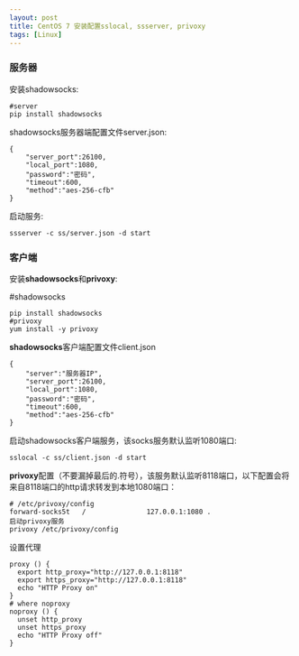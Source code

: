 ```yaml
---
layout: post
title: CentOS 7 安装配置sslocal, ssserver, privoxy
tags: [Linux]
---
```


### 服务器
安装shadowsocks:
```
#server
pip install shadowsocks
```
shadowsocks服务器端配置文件server.json:
```
{
    "server_port":26100,
    "local_port":1080,
    "password":"密码",
    "timeout":600,
    "method":"aes-256-cfb"
}
```
启动服务:
```
ssserver -c ss/server.json -d start
```

### 客户端

安装**shadowsocks**和**privoxy**:

#shadowsocks
```
pip install shadowsocks
#privoxy
yum install -y privoxy
```
**shadowsocks**客户端配置文件client.json

```
{
    "server":"服务器IP",
    "server_port":26100,
    "local_port":1080,
    "password":"密码",
    "timeout":600,
    "method":"aes-256-cfb"
}
```
启动shadowsocks客户端服务，该socks服务默认监听1080端口:
```
sslocal -c ss/client.json -d start
```
**privoxy**配置（不要漏掉最后的.符号），该服务默认监听8118端口，以下配置会将来自8118端口的http请求转发到本地1080端口：
```
# /etc/privoxy/config
forward-socks5t   /               127.0.0.1:1080 .
启动privoxy服务
privoxy /etc/privoxy/config
```

设置代理

```
proxy () {
  export http_proxy="http://127.0.0.1:8118"
  export https_proxy="http://127.0.0.1:8118"
  echo "HTTP Proxy on"
}
# where noproxy
noproxy () {
  unset http_proxy
  unset https_proxy
  echo "HTTP Proxy off"
}
```

